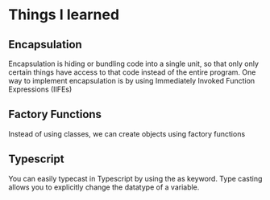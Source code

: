 # Things I learned

## Encapsulation

Encapsulation is hiding or bundling code into a single unit, so that only only certain things have access to that code instead of the entire program.
One way to implement encapsulation is by using Immediately Invoked Function Expressions (IIFEs)

## Factory Functions

Instead of using classes, we can create objects using factory functions

## Typescript

You can easily typecast in Typescript by using the as keyword. Type casting allows you to explicitly change the datatype of a variable.
